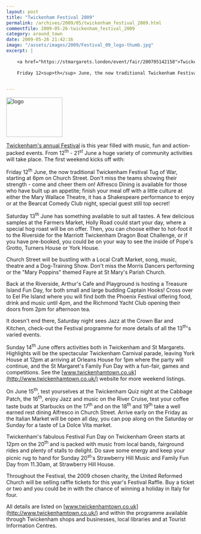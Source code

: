 ```yaml
---
layout: post
title: "Twickenham Festival 2009"
permalink: /archives/2009/05/twickenham_festival_2009.html
commentfile: 2009-05-26-twickenham_festival_2009
category: around_town
date: 2009-05-26 21:42:16
image: "/assets/images/2009/Festival_09_logo-thumb.jpg"
excerpt: |
    
    <a href="https://stmargarets.london/event/fair/200705142158">Twickenham's annual Festival</a> is this year filled with music, fun and action-packed events.  From 12<sup>th</sup> - 21<sup>st</sup> June a huge variety of community activities will take place.  The first weekend kicks off with:
    
    Friday 12<sup>th</sup> June, the now traditional Twickenham Festival Tug of War, starting at 6pm on Church Street.  Don't miss the teams showing their strength - come and cheer them on!  Alfresco Dining is available for those who have built up an appetite; finish your meal off with a little culture at either the Mary Wallace Theatre, it has a Shakespeare performance to enjoy or at the Bearcat Comedy Club night, special guest still top secret!
    

---
```


<a href="/assets/images/2009/Festival_09_logo.jpg"><img src="/assets/images/2009/Festival_09_logo-thumb.jpg" width="150" height="106" class="right" alt="logo" /></a>

[Twickenham's annual Festival](/event/fair/200705142158) is this year filled with music, fun and action-packed events. From 12<sup>th</sup> - 21<sup>st</sup> June a huge variety of community activities will take place. The first weekend kicks off with:

Friday 12<sup>th</sup> June, the now traditional Twickenham Festival Tug of War, starting at 6pm on Church Street. Don't miss the teams showing their strength - come and cheer them on! Alfresco Dining is available for those who have built up an appetite; finish your meal off with a little culture at either the Mary Wallace Theatre, it has a Shakespeare performance to enjoy or at the Bearcat Comedy Club night, special guest still top secret!

Saturday 13<sup>th</sup> June has something available to suit all tastes. A few delicious samples at the Farmers Market, Holly Road could start your day, where a special hog roast will be on offer. Then, you can choose either to hot-foot it to the Riverside for the Marriott Twickenham Dragon Boat Challenge, or if you have pre-booked, you could be on your way to see the inside of Pope's Grotto, Turners House or York House.

Church Street will be bustling with a Local Craft Market, song, music, theatre and a Dog-Training Show. Don't miss the Morris Dancers performing or the "Mary Poppins" themed Fayre at St Mary's Parish Church.

Back at the Riverside, Arthur's Cafe and Playground is hosting a Treasure Island Fun Day, for both small and large budding Captain Hooks! Cross over to Eel Pie Island where you will find both the Phoenix Festival offering food, drink and music until 4pm, and the Richmond Yacht Club opening their doors from 2pm for afternoon tea.

It doesn't end there, Saturday night sees Jazz at the Crown Bar and Kitchen, check-out the Festival programme for more details of all the 13<sup>th</sup>'s varied events.

Sunday 14<sup>th</sup> June offers activities both in Twickenham and St Margarets. Highlights will be the spectacular Twickenham Carnival parade, leaving York House at 12pm at arriving at Orleans House for 1pm where the party will continue, and the St Margaret's Family Fun Day with a fun-fair, games and competitions. See the [www.twickenhamtown.co.uk](http://www.twickenhamtown.co.uk/) website for more weekend listings.

On June 15<sup>th</sup>, test yourselves at the Twickenham Quiz night at the Cabbage Patch, the 16<sup>th</sup>, enjoy Jazz and music on the River Cruise, test your coffee taste buds at Starbucks on the 17<sup>th</sup> and on the 18<sup>th</sup> and 19<sup>th</sup> take a well earned rest dining Alfresco in Church Street. Arrive early on the Friday as the Italian Market will be open all day, you can pop along on the Saturday or Sunday for a taste of La Dolce Vita market.

Twickenham's fabulous Festival Fun Day on Twickenham Green starts at 12pm on the 20<sup>th</sup> and is packed with music from local bands, fairground rides and plenty of stalls to delight. Do save some energy and keep your picnic rug to hand for Sunday 20<sup>st</sup>'s Strawberry Hill Music and Family Fun Day from 11.30am, at Strawberry Hill House.

Throughout the Festival, the 2009 chosen charity, the United Reformed Church will be selling raffle tickets for this year's Festival Raffle. Buy a ticket or two and you could be in with the chance of winning a holiday in Italy for four.

All details are listed on [www.twickenhamtown.co.uk](http://www.twickenhamtown.co.uk/) and within the programme available through Twickenham shops and businesses, local libraries and at Tourist Information Centres.
